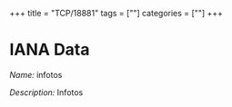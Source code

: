+++
title = "TCP/18881"
tags = [""]
categories = [""]
+++

# IANA Data

_Name:_ infotos

_Description:_ Infotos

